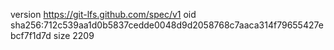 version https://git-lfs.github.com/spec/v1
oid sha256:712c539aa1d0b5837cedde0048d9d2058768c7aaca314f79655427ebcf7f1d7d
size 2209
